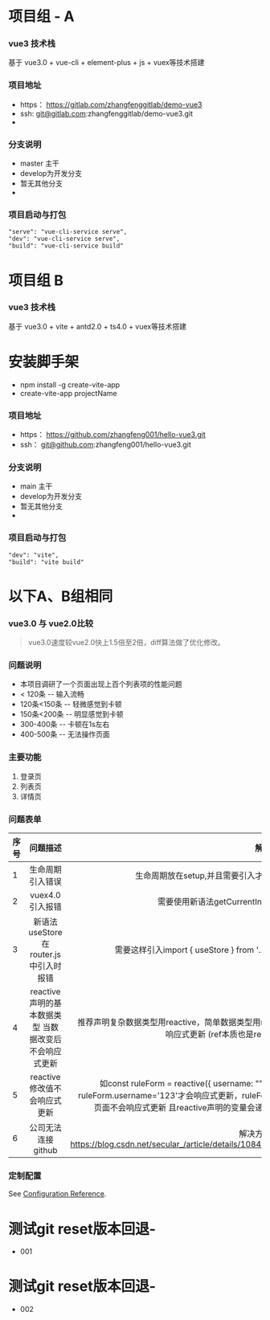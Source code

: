 # 项目组 - A
### vue3 技术栈 
基于 vue3.0 + vue-cli + element-plus + js + vuex等技术搭建

### 项目地址
- https： https://gitlab.com/zhangfenggitlab/demo-vue3
- ssh:    git@gitlab.com:zhangfenggitlab/demo-vue3.git
- 
### 分支说明
- master 主干
- develop为开发分支
- 暂无其他分支
- 
### 项目启动与打包
``` 
"serve": "vue-cli-service serve",
"dev": "vue-cli-service serve",
"build": "vue-cli-service build"
```

# 项目组 B
### vue3 技术栈 
基于 vue3.0 + vite + antd2.0 + ts4.0 + vuex等技术搭建
# 安装脚手架
- npm install -g create-vite-app
- create-vite-app projectName
  
### 项目地址
- https： https://github.com/zhangfeng001/hello-vue3.git
- ssh：   git@github.com:zhangfeng001/hello-vue3.git

### 分支说明
- main 主干
- develop为开发分支
- 暂无其他分支
- 
### 项目启动与打包
``` 
"dev": "vite",
"build": "vite build"
```

# 以下A、B组相同 
### vue3.0 与 vue2.0比较
> vue3.0速度较vue2.0快上1.5倍至2倍，diff算法做了优化修改。

### 问题说明
- 本项目调研了一个页面出现上百个列表项的性能问题
- < 120条 -- 输入流畅
- 120条<150条 -- 轻微感觉到卡顿
- 150条<200条 -- 明显感觉到卡顿
- 300-400条 -- 卡顿在1s左右
- 400-500条 -- 无法操作页面

### 主要功能
1. 登录页
2. 列表页
3. 详情页 

### 问题表单
序号|问题描述|解决方案
--|:--:|--:
1|生命周期引入错误|生命周期放在setup,并且需要引入才能使用
2|vuex4.0引入报错|需要使用新语法getCurrentInstance
3|新语法useStore在router.js中引入时报错|需要这样引入import { useStore } from '../store'
4|reactive声明的基本数据类型 当数据改变后不会响应式更新|推荐声明复杂数据类型用reactive，简单数据类型用ref可以响应式更新 (ref本质也是reactive) 
5|reactive 修改值不会响应式更新| 如const ruleForm = reactive({ username: ""}) 需要ruleForm.username='123'才会响应式更新，ruleForm={}页面不会响应式更新 且reactive声明的变量会递归监听
6|公司无法连接github|解决方案地址 https://blog.csdn.net/secular_/article/details/108472861


### 定制配置
See [Configuration Reference](https://cli.vuejs.org/config/).


# 测试git reset版本回退-
- 001

# 测试git reset版本回退-
- 002
